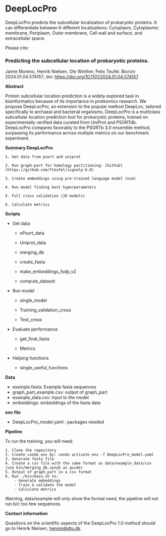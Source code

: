 # DeepLocPro
DeepLocPro predicts the subcellular localization of prokaryotic proteins. It can differentiate between 6 different localizations: Cytoplasm, Cytoplasmic membrane, Periplasm, Outer membrane, Cell wall and surface, and extracellular space.

Please cite:

### Predicting the subcellular location of prokaryotic proteins.

Jaime Moreno, Henrik Nielsen, Ole Winther, Felix Teufel.
Biorxiv 2024.01.04.574157; doi: https://doi.org/10.1101/2024.01.04.574157

**Abstract**

Protein subcellular location prediction is a widely explored task in bioinformatics because of its importance in proteomics research. We propose DeepLocPro, an extension to the popular method DeepLoc, tailored specifically to archaeal and bacterial organisms. DeepLocPro is a multiclass subcellular location prediction tool for prokaryotic proteins, trained on experimentally verified data curated from UniProt and PSORTdb. DeepLocPro compares favorably to the PSORTb 3.0 ensemble method, surpassing its performance across multiple metrics on our benchmark experiment.

**Summary DeepLocPro**:

    1. Get data from psort and uniprot
    
    2. Run graph-part for homology partitioning: [Github](https://github.com/fteufel/signalp-6.0)
    
    3. Create embeddings using pre-trained language model (esm)
    
    4. Run model finding best hyperparameters
    
    5. Full cross validation (20 models)

    6. Calculate metrics
    
**Scripts**

- Get data

    - ePsort_data

    - Uniprot_data

    - merging_db

    - create_fasta

    - make_embeddings_fsdp_v2

    - compute_dataset

- Run model

    - single_model

    - Training_validation_cross

    - Test_cross

- Evaluate performance

    - get_final_fasta

    - Metrics

- Helping functions
    - single_useful_functions

**Data**
- example.fasta: Example fasta sequences
- graph_part_example.csv: output of graph_part
- example_data.csv: input to the model
- embeddings: embeddings of the fasta data

**env file**
* DeepLocPro_model.yaml : packages needed


**Pipeline**

To run the training, you will need:

    1. Clone the repository
    2. Create conda env by: conda activate env -f DeepLocPro_model.yaml
    3. Generate fasta file
    4. Create a csv file with the same format as data/example_data/csv (use bin/merging_db.ipnyb as guide)
    5. Output of graph_part in a csv format
    6. Run ./bin/main.sh to:
        - Generate embeddings
        - Train & validate the model
        - Calculate metrics
Warning, data/example will only show the format need, the pipeline will not run b/c too few sequences.

**Contact information**

Questions on the scientific aspects of the DeepLocPro 1.0 method should go to Henrik Nielsen, hennin@dtu.dk.
